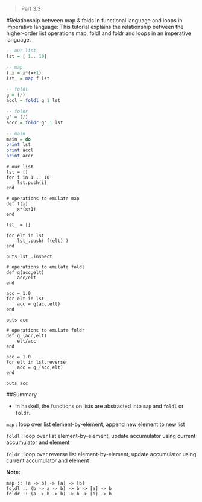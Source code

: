 > Part 3.3

#Relationship between map & folds in functional language and loops in imperative language:
This tutorial explains the relationship between the higher-order list operations map, foldl and foldr and loops in an imperative language.

```haskell
-- our list
lst = [ 1.. 10]

-- map
f x = x*(x+1)
lst_ = map f lst

-- foldl
g = (/)
accl = foldl g 1 lst

-- foldr
g' = (/)
accr = foldr g' 1 lst

-- main
main = do
print lst_
print accl
print accr
```

```
# our list
lst = []
for i in 1 .. 10
    lst.push(i)
end

# operations to emulate map 
def f(x)
    x*(x+1)
end

lst_ = []

for elt in lst
    lst_.push( f(elt) )
end

puts lst_.inspect

# operations to emulate foldl
def g(acc,elt)
    acc/elt
end

acc = 1.0
for elt in lst
    acc = g(acc,elt)
end

puts acc

# operations to emulate foldr
def g_(acc,elt)
    elt/acc
end

acc = 1.0
for elt in lst.reverse
    acc = g_(acc,elt)
end

puts acc
```

##Summary
* In haskell, the functions on lists are abstracted into `map` and `foldl` or `foldr`.

`map` : loop over list element-by-element, append new element to new list

`foldl` : loop over list element-by-element, update accumulator using current accumulator and element

`foldr` : loop over reverse list element-by-element, update accumulator using current accumulator and element

**Note:**

    map :: (a -> b) -> [a] -> [b]
    foldl :: (b -> a -> b) -> b -> [a] -> b 
    foldr :: (a -> b -> b) -> b -> [a] -> b
